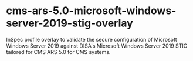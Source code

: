 # cms-ars-5.0-microsoft-windows-server-2019-stig-overlay
InSpec profile overlay to validate the secure configuration of Microsoft Windows Server 2019 against DISA's Microsoft Windows Server 2019 STIG tailored for CMS ARS 5.0 for CMS systems.
